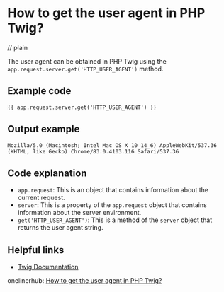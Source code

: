 # How to get the user agent in PHP Twig?
// plain

The user agent can be obtained in PHP Twig using the `app.request.server.get('HTTP_USER_AGENT')` method.

## Example code

```
{{ app.request.server.get('HTTP_USER_AGENT') }}
```

## Output example

```
Mozilla/5.0 (Macintosh; Intel Mac OS X 10_14_6) AppleWebKit/537.36 (KHTML, like Gecko) Chrome/83.0.4103.116 Safari/537.36
```

## Code explanation

- `app.request`: This is an object that contains information about the current request.
- `server`: This is a property of the `app.request` object that contains information about the server environment.
- `get('HTTP_USER_AGENT')`: This is a method of the `server` object that returns the user agent string.

## Helpful links
- [Twig Documentation](https://twig.symfony.com/doc/2.x/)

onelinerhub: [How to get the user agent in PHP Twig?](https://onelinerhub.com/twig/how-to-get-the-user-agent-in-php-twig-)